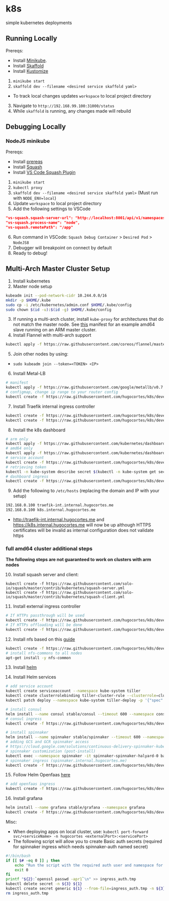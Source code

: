 # k8s
simple kubernetes deployments

## Running Locally

Prereqs:
* Install [Minikube](https://kubernetes.io/docs/setup/minikube/).
* Install [Skaffold](https://github.com/GoogleContainerTools/skaffold#installation)
* Install [Kustomize](https://github.com/kubernetes-sigs/kustomize/blob/master/INSTALL.md)

1. `minikube start`
2. `skaffold dev --filename <desired service skaffold yaml>`
  - To track local changes updates `workspace` to local project directory
3. Navigate to `http://192.168.99.100:31000/status`
4. While `skaffold` is running, any changes made will rebuild

## Debugging Locally

### NodeJS minikube

Prereqs:
* Install [prereqs](#running-locally)
* Install [Squash](https://github.com/solo-io/squash/tree/master/docs/install)
* Install [VS Code Squash Plugin](https://marketplace.visualstudio.com/items?itemName=ilevine.squash)
1. `minikube start`
2. `kubectl proxy`
3. `skaffold dev --filename <desired service skaffold yaml>` (Must run with `NODE_ENV=local`)
4. Update `workspace` to local project directory
5. Add the following settings to VSCode
```json
"vs-squash.squash-server-url": "http://localhost:8001/api/v1/namespaces/squash/services/squash-server:http-squash-api/proxy/api/v2",
"vs-squash.process-name": "node",
"vs-squash.remotePath": "/app"
```
6. Run command in VSCode: `Squash Debug Container` > `Desired Pod` > `NodeJS8`
7. Debugger will breakpoint on connect by default
8. Ready to debug!

## Multi-Arch Master Cluster Setup

1. Install kubernetes
2. Master node setup
```sh
kubeadm init --pod-network-cidr 10.244.0.0/16
mkdir -p $HOME/.kube
sudo cp -i /etc/kubernetes/admin.conf $HOME/.kube/config
sudo chown $(id -u):$(id -g) $HOME/.kube/config
```
3. If running a multi-arch cluster, install `kube-proxy` for architectures that do not match the master node. See [this](https://raw.githubusercontent.com/hugocortes/k8s/devel/services/arm-master/kube-proxy/kube-proxy-amd64-slave.yaml) manifest for an example amd64 slave running on an ARM master cluster.
4. Install Flannel with multi-arch support
```sh
kubectl apply -f https://raw.githubusercontent.com/coreos/flannel/master/Documentation/kube-flannel.yml
```
5. Join other nodes by using:
- `sudo kubeadm join --token=<TOKEN> <IP>`
6. Install Metal-LB
```sh
# manifest
kubectl apply -f https://raw.githubusercontent.com/google/metallb/v0.7.3/manifests/metallb.yaml
# configmap, change ip range to your router config
kubectl create -f https://raw.githubusercontent.com/hugocortes/k8s/devel/services/metal-lb/configMap.yaml
```
7. Install Traefik internal ingress controller
```sh
kubectl create -f https://raw.githubusercontent.com/hugocortes/k8s/devel/services/traefik/rbac.yaml
kubectl create -f https://raw.githubusercontent.com/hugocortes/k8s/devel/services/traefik/internal-manifest.yaml
```
8. Install the k8s dashboard
```sh
# arm only
kubectl apply -f https://raw.githubusercontent.com/kubernetes/dashboard/master/src/deploy/recommended/kubernetes-dashboard-arm.yaml
# amd64 only
kubectl apply -f https://raw.githubusercontent.com/kubernetes/dashboard/master/src/deploy/recommended/kubernetes-dashboard.yaml
# service account
kubectl create -f https://raw.githubusercontent.com/hugocortes/k8s/devel/services/dashboard/rbac.yaml
# retrieving token
kubectl -n kube-system describe secret $(kubectl -n kube-system get secret | grep admin-user | awk '{print $1}')
# dashboard ingress
kubectl create -f https://raw.githubusercontent.com/hugocortes/k8s/devel/services/dashboard/ingress.yaml
```
9. Add the following to `/etc/hosts` (replacing the domain and IP with your setup)
```sh
192.168.0.100 traefik-int.internal.hugocortes.me
192.168.0.100 k8s.internal.hugocortes.me
```
- http://traefik-int.internal.hugocortes.me and https://k8s.internal.hugocortes.me will now be up although HTTPS certificates will be invalid as internal configuration does not validate https

### full amd64 cluster additional steps

**The following steps are not guaranteed to work on clusters with arm nodes**

10. Install squash server and client:
```
kubectl create -f https://raw.githubusercontent.com/solo-io/squash/master/contrib/kubernetes/squash-server.yml
kubectl create -f https://raw.githubusercontent.com/solo-io/squash/master/contrib/kubernetes/squash-client.yml
```

11. Install external ingress controller
```sh
# If HTTPs passthrough will be used
kubectl create -f https://raw.githubusercontent.com/hugocortes/k8s/devel/services/traefik/external-manifest.yaml
# If HTTPs offloading will be done
kubectl create -f https://raw.githubusercontent.com/hugocortes/k8s/devel/services/traefik/external-manifest-http.yaml
```

12. Install nfs based on this [guide](
https://github.com/kubernetes-incubator/external-storage/blob/master/nfs/docs/deployment.md#in-kubernetes---statefulset-of-1-replica)
```sh
kubectl create -f https://raw.githubusercontent.com/hugocortes/k8s/devel/services/nfs/manifest.yaml
# install nfs-commons to all nodes
apt-get install -y nfs-common
```

13. Install [helm](https://docs.helm.sh/using_helm/#installing-helm)

14. Install Helm services
```sh
# add service account
kubectl create serviceaccount --namespace kube-system tiller
kubectl create clusterrolebinding tiller-cluster-rule --clusterrole=cluster-admin --serviceaccount=kube-system:tiller
kubectl patch deploy --namespace kube-system tiller-deploy -p '{"spec":{"template":{"spec":{"serviceAccount":"tiller"}}}}'

# install consul
helm install --name consul stable/consul --timeout 600 --namespace consul
# consul ingress
kubectl create -f https://raw.githubusercontent.com/hugocortes/k8s/devel/services/consul/ingress.yaml

# install spinnaker
helm install --name spinnaker stable/spinnaker --timeout 600 --namespace spinnaker
# adding GCS and GCR spinnaker access
# https://cloud.google.com/solutions/continuous-delivery-spinnaker-kubernetes-engine
# spinnaker customization (post-install)
kubectl exec --namespace spinnaker -it spinnaker-spinnaker-halyard-0 bash
# spinnaker ingress (spinnaker.internal.hugocortes.me)
kubectl create -f https://raw.githubusercontent.com/hugocortes/k8s/devel/services/spinnaker/ingress.yaml
```

15. Follow Helm Openfaas [here](https://github.com/openfaas/faas-netes/tree/master/chart/openfaas#deploy-openfaas)
```sh
# add openfaas ingress
kubectl create -f https://raw.githubusercontent.com/hugocortes/k8s/devel/services/openfaas/ingress.yaml
```

16. Install grafana
```sh
helm install --name grafana stable/grafana --namespace grafana
kubectl create -f https://raw.githubusercontent.com/hugocortes/k8s/devel/services/grafana/ingress.yaml
```

Misc:
- When deploying apps on local cluster, use: `kubectl port-forward svc/<serviceName> -n hugocortes <externalPort>:<servicePort>`
- The following script will allow you to create Basic auth secrets (required for spinnaker ingress which needs spinnaker-auth named secret)
```sh
#!/bin/bash
if [[ $# -eq 0 ]] ; then
    echo "Run the script with the required auth user and namespace for the secret: ${0} [name] [user] [namespace]"
    exit 0
fi
printf "${2}:`openssl passwd -apr1`\n" >> ingress_auth.tmp
kubectl delete secret -n ${3} ${1}
kubectl create secret generic ${1} --from-file=ingress_auth.tmp -n ${3}
rm ingress_auth.tmp
```
